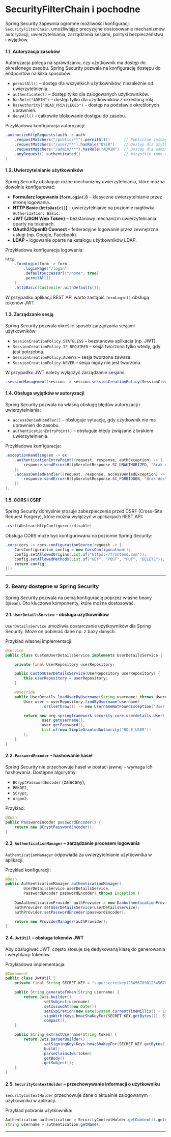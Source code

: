 # **SecurityFilterChain i pochodne**

Spring Security zapewnia ogromne możliwości konfiguracji `SecurityFilterChain`, umożliwiając precyzyjne dostosowanie mechanizmów autoryzacji, uwierzytelniania, zarządzania sesjami, polityki bezpieczeństwa i wyjątków.

#### **1.1. Autoryzacja zasobów**
Autoryzacja polega na sprawdzaniu, czy użytkownik ma dostęp do określonego zasobu. Spring Security pozwala na konfigurację dostępu do endpointów na kilka sposobów:

- `permitAll()` – dostęp dla wszystkich użytkowników, niezależnie od uwierzytelnienia.
- `authenticated()` – dostęp tylko dla zalogowanych użytkowników.
- `hasRole("ADMIN")` – dostęp tylko dla użytkowników z określoną rolą.
- `hasAuthority("READ_PRIVILEGES")` – dostęp na podstawie określonych uprawnień.
- `denyAll()` – całkowite blokowanie dostępu do zasobu.

Przykładowa konfiguracja autoryzacji:

```java
.authorizeHttpRequests(auth -> auth
    .requestMatchers("/public/**").permitAll()      // Publiczne zasoby
    .requestMatchers("/user/**").hasRole("USER")    // Dostęp dla użytkownika
    .requestMatchers("/admin/**").hasRole("ADMIN")  // Dostęp dla administratora
    .anyRequest().authenticated()                   // Wszystkie inne wymagają zalogowania
)
```

#### **1.2. Uwierzytelnianie użytkowników**
Spring Security obsługuje różne mechanizmy uwierzytelniania, które można dowolnie konfigurować:
- **Formularz logowania (`formLogin()`)** – klasyczne uwierzytelnianie przez stronę logowania.
- **HTTP Basic (`httpBasic()`)** – uwierzytelnianie na poziomie nagłówka `Authorization: Basic`.
- **JWT (JSON Web Token)** – bezstanowy mechanizm uwierzytelniania oparty na tokenach.
- **OAuth2/OpenID Connect** – federacyjne logowanie przez zewnętrzne usługi (np. Google, Facebook).
- **LDAP** – logowanie oparte na katalogu użytkowników LDAP.

Przykładowa konfiguracja logowania:
```java
http
    .formLogin(form -> form
        .loginPage("/login")
        .defaultSuccessUrl("/home", true)
        .permitAll()
    )
    .httpBasic(Customizer.withDefaults());
```
W przypadku aplikacji REST API warto zastąpić `formLogin()` obsługą tokenów JWT.

#### **1.3. Zarządzanie sesją**
Spring Security pozwala określić sposób zarządzania sesjami użytkowników:
- `SessionCreationPolicy.STATELESS` – bezstanowa aplikacja (np. JWT).
- `SessionCreationPolicy.IF_REQUIRED` – sesja tworzona tylko wtedy, gdy jest potrzebna.
- `SessionCreationPolicy.ALWAYS` – sesja tworzona zawsze.
- `SessionCreationPolicy.NEVER` – sesja nigdy nie jest tworzona.

W przypadku JWT należy wyłączyć zarządzanie sesjami:
```java
.sessionManagement(session -> session.sessionCreationPolicy(SessionCreationPolicy.STATELESS))
```

#### **1.4. Obsługa wyjątków w autoryzacji**
Spring Security pozwala na własną obsługę błędów autoryzacji i uwierzytelniania:
- `accessDeniedHandler()` – obsługuje sytuację, gdy użytkownik nie ma uprawnień do zasobu.
- `authenticationEntryPoint()` – obsługuje błędy związane z brakiem uwierzytelnienia.

Przykładowa konfiguracja:
```java
.exceptionHandling(ex -> ex
    .authenticationEntryPoint((request, response, authException) -> {
        response.sendError(HttpServletResponse.SC_UNAUTHORIZED, "Brak uwierzytelnienia");
    })
    .accessDeniedHandler((request, response, accessDeniedException) -> {
        response.sendError(HttpServletResponse.SC_FORBIDDEN, "Brak dostępu");
    })
);
```

#### **1.5. CORS i CSRF**
Spring Security domyślnie stosuje zabezpieczenia przed CSRF (Cross-Site Request Forgery), które można wyłączyć w aplikacjach REST API:

```java
.csrf(AbstractHttpConfigurer::disable)
```

Obsługa CORS może być konfigurowana na poziomie Spring Security:
```java
.cors(cors -> cors.configurationSource(request -> {
    CorsConfiguration config = new CorsConfiguration();
    config.setAllowedOrigins(List.of("https://frontend.com"));
    config.setAllowedMethods(List.of("GET", "POST", "PUT", "DELETE"));
    return config;
}))
```

---

### **2. Beany dostępne w Spring Security**
Spring Security pozwala na pełną konfigurację poprzez własne beany (`@Bean`). Oto kluczowe komponenty, które można dostosować.

#### **2.1. `UserDetailsService` – obsługa użytkowników**
`UserDetailsService` umożliwia dostarczanie użytkowników dla Spring Security. Może on pobierać dane np. z bazy danych.

Przykład własnej implementacji:
```java
@Service
public class CustomUserDetailsService implements UserDetailsService {

    private final UserRepository userRepository;

    public CustomUserDetailsService(UserRepository userRepository) {
        this.userRepository = userRepository;
    }

    @Override
    public UserDetails loadUserByUsername(String username) throws UsernameNotFoundException {
        User user = userRepository.findByUsername(username)
                .orElseThrow(() -> new UsernameNotFoundException("User not found"));

        return new org.springframework.security.core.userdetails.User(
                user.getUsername(),
                user.getPassword(),
                List.of(new SimpleGrantedAuthority("ROLE_USER"))
        );
    }
}
```

#### **2.2. `PasswordEncoder` – hashowanie haseł**
Spring Security nie przechowuje haseł w postaci jawnej – wymaga ich hashowania. Dostępne algorytmy:
- `BCryptPasswordEncoder` (zalecany),
- `PBKDF2`,
- `SCrypt`,
- `Argon2`.

Przykład:
```java
@Bean
public PasswordEncoder passwordEncoder() {
    return new BCryptPasswordEncoder();
}
```

#### **2.3. `AuthenticationManager` – zarządzanie procesem logowania**
`AuthenticationManager` odpowiada za uwierzytelnianie użytkownika w aplikacji.

Przykład konfiguracji:
```java
@Bean
public AuthenticationManager authenticationManager(
        UserDetailsService userDetailsService,
        PasswordEncoder passwordEncoder) throws Exception {
    
    DaoAuthenticationProvider authProvider = new DaoAuthenticationProvider();
    authProvider.setUserDetailsService(userDetailsService);
    authProvider.setPasswordEncoder(passwordEncoder);

    return new ProviderManager(authProvider);
}
```

#### **2.4. `JwtUtil` – obsługa tokenów JWT**
Aby obsługiwać JWT, często stosuje się dedykowaną klasę do generowania i weryfikacji tokenów.

Przykładowa implementacja:
```java
@Component
public class JwtUtil {
    private final String SECRET_KEY = "supersecretkey12345678901234567890";

    public String generateToken(String username) {
        return Jwts.builder()
                .setSubject(username)
                .setIssuedAt(new Date())
                .setExpiration(new Date(System.currentTimeMillis() + 1000 * 60 * 60))
                .signWith(Keys.hmacShaKeyFor(SECRET_KEY.getBytes()), SignatureAlgorithm.HS256)
                .compact();
    }

    public String extractUsername(String token) {
        return Jwts.parserBuilder()
                .setSigningKey(Keys.hmacShaKeyFor(SECRET_KEY.getBytes()))
                .build()
                .parseClaimsJws(token)
                .getBody()
                .getSubject();
    }
}
```

#### **2.5. `SecurityContextHolder` – przechowywanie informacji o użytkowniku**
`SecurityContextHolder` przechowuje dane o aktualnie zalogowanym użytkowniku w aplikacji.

Przykład pobrania użytkownika:
```java
Authentication authentication = SecurityContextHolder.getContext().getAuthentication();
String username = authentication.getName();
```

---

